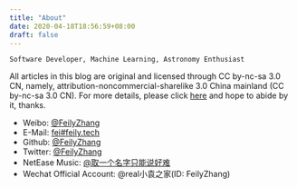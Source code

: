 ```yaml
---
title: "About"
date: 2020-04-18T18:56:59+08:00
draft: false
---
```


`Software Developer, Machine Learning, Astronomy Enthusiast`

All articles in this blog are original and licensed through CC by-nc-sa 3.0 CN, namely, attribution-noncommercial-sharelike 3.0 China mainland (CC by-nc-sa 3.0 CN). For more details, please click [here](https://creativecommons.org/licenses/by-nc-sa/3.0/cn/deed.en) and hope to abide by it, thanks. 

+ Weibo: [@FeilyZhang](https://weibo.com/FeilyZhang)
+ E-Mail: [fei#feily.tech](mailto:fei@feily.tech)
+ Github: [@FeilyZhang](https://github.com/FeilyZhang)
+ Twitter: [@FeilyZhang](https://twitter.com/FeilyZhang)
+ NetEase Music: [@取一个名字只能说好难](https://music.163.com/#/user/home?id=424858919)
+ Wechat Official Account: @real小袁之家(ID: FeilyZhang)